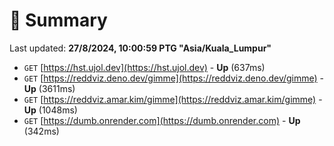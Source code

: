 # 📖 Summary
Last updated: **27/8/2024, 10:00:59 PTG "Asia/Kuala_Lumpur"**

- `GET` [https://hst.ujol.dev](https://hst.ujol.dev) - **Up** (637ms)
- `GET` [https://reddviz.deno.dev/gimme](https://reddviz.deno.dev/gimme) - **Up** (3611ms)
- `GET` [https://reddviz.amar.kim/gimme](https://reddviz.amar.kim/gimme) - **Up** (1048ms)
- `GET` [https://dumb.onrender.com](https://dumb.onrender.com) - **Up** (342ms)
